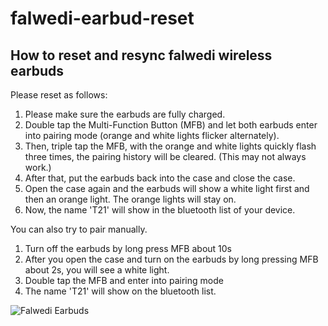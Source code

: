 # falwedi-earbud-reset
## How to reset and resync falwedi wireless earbuds
Please reset as follows:
1. Please make sure the earbuds are fully charged. 
2. Double tap the Multi-Function Button (MFB) and let both earbuds enter into pairing mode (orange and white lights flicker alternately).
3. Then, triple tap the MFB, with the orange and white lights quickly flash three times, the pairing history will be cleared. (This may not always work.)
4. After that, put the earbuds back into the case and close the case.
5. Open the case again and the earbuds will show a white light first and then an orange light. The orange lights will stay on.
6. Now, the name 'T21' will show in the bluetooth list of your device.

You can also try to pair manually. 
  1. Turn off the earbuds by long press MFB about 10s 
  2. After you open the case and turn on the earbuds by long pressing MFB about 2s, you will see a white light. 
  3. Double tap the MFB and enter into pairing mode
  4. The name 'T21' will show on the bluetooth list.

![Falwedi Earbuds](https://images-na.ssl-images-amazon.com/images/I/71Jq%2BPUK-RL._AC_SL1500_.jpg)
